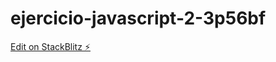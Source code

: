 # ejercicio-javascript-2-3p56bf

[Edit on StackBlitz ⚡️](https://stackblitz.com/edit/ejercicio-javascript-2-3p56bf)